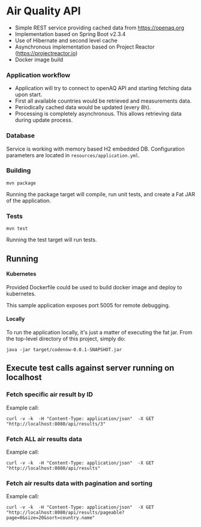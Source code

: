 # Air Quality API

* Simple REST service providing cached data from https://openaq.org
* Implementation based on Spring Boot v2.3.4
* Use of Hibernate and second level cache
* Asynchronous implementation based on Project Reactor (https://projectreactor.io) 
* Docker image build

### Application workflow

* Application will try to connect to openAQ API and starting fetching data upon start.
* First all available countries would be retrieved and measurements data.
* Periodically cached data would be updated (every 8h).
* Processing is completely asynchronous. This allows retrieving data during update process. 

### Database

Service is working with memory based H2 embedded DB. Configuration parameters are located in `resources/application.yml`.

### Building

```shell script
mvn package
```

Running the package target will compile, run unit tests, and create a Fat JAR of the application.

### Tests

```shell script
mvn test
```

Running the test target will run tests.

## Running

#### Kubernetes

Provided Dockerfile could be used to build docker image and deploy to  kubernetes.

This sample application exposes port 5005 for remote debugging.

#### Locally

To run the application locally, it's just a matter of executing the fat jar. From the top-level directory of this project, simply do:

```shell script
java -jar target/codenow-0.0.1-SNAPSHOT.jar
```

## Execute test calls against server running on localhost

### Fetch specific air result by ID

Example call:
 
```shell script
curl -v -k  -H "Content-Type: application/json"  -X GET "http://localhost:8080/api/results/3"
```

### Fetch ALL air results data

Example call:
 
```shell script
curl -v -k  -H "Content-Type: application/json"  -X GET "http://localhost:8080/api/results"
```

### Fetch air results data with pagination and sorting

Example call:

```shell script
curl -v -k  -H "Content-Type: application/json"  -X GET "http://localhost:8080/api/results/pageable?page=0&size=20&sort=country.name"
```
